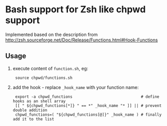 # Bash support for Zsh like chpwd support

Implemented based on the description from
http://zsh.sourceforge.net/Doc/Release/Functions.html#Hook-Functions

## Usage

1. execute content of `function.sh`, eg:

        source chpwd/functions.sh

2. add the hook - replace `_hook_name` with your function name:

        export -a chpwd_functions                              # define hooks as an shell array
        [[ " ${chpwd_functions[*]} " == *" _hook_name "* ]] || # prevent double addition
        chpwd_functions=( "${chpwd_functions[@]}" _hook_name ) # finally add it to the list

